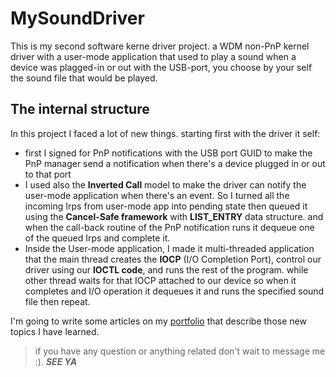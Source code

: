 # MySoundDriver
This is my second software kerne driver project. a WDM non-PnP kernel driver with a user-mode application that used to play a sound when a device was plagged-in or out with the USB-port, you choose by your self the sound file that would be played. 

## The internal structure
In this project I faced a lot of new things. starting first with the driver it self:
- first I signed for PnP notifications with the USB port GUID to make the PnP manager send a notification when there's a device plugged in or out to that port
- I used also the **Inverted Call** model to make the driver can notify the user-mode application when there's an event. So I turned all the incoming Irps from user-mode app into pending state then queued it using the **Cancel-Safe framework** with **LIST_ENTRY** data structure. and when the call-back routine of the PnP notification runs it dequeue one of the queued Irps and complete it. 
- Inside the User-mode application, I made it multi-threaded application that the main thread creates the **IOCP** (I/O Completion Port), control our driver using our **IOCTL code**, and runs the rest of the program. while other thread waits for that IOCP attached to our device so when it completes and I/O operation it dequeues it and runs the specified sound file then repeat.

I'm going to write some articles on my [portfolio](https://omarshehata11.github.io/) that describe those new topics I have learned.

> if you have any question or anything related don't wait to message me :). ***SEE YA***

